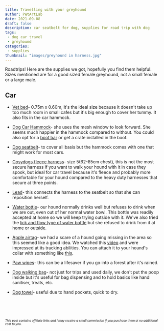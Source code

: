```yaml
---
title: Travelling with your greyhound
author: PetArtLab
date: 2021-09-08
draft: false
description: car seatbelt for dog, supplies for road trip with dog
tags:
 - dog car travel
 - greyhound
categories:
 - supplies
thumbnail: "images/greyhound in harness.jpg"
---
```

 
Roadtrips! Here are the supplies we got, hopefully you find them helpful. Sizes mentioned are for a good sized female greyhound, not a small female or a large male. 
 
## **Car** ##

* [Vet bed](https://amzn.to/3hdjOyy)- 0.75m x 0.60m, it's the ideal size because it doesn't take up too much room in small cafes but it's big enough to cover her tummy. It also fits in the car hammock.

* [Dog Car Hammock](https://amzn.to/3yU8jBY)- she uses the mesh window to look forward. She seems much happier in the hammock compared to without. You could also opt for a [boot bar](https://www.zooplus.co.uk/shop/dogs/dog_cages_carriers/car_safety_grids/333919) or get a crate installed in the boot. 

* [Dog seatbelt](https://amzn.to/2WX3MBs)- to cover all basis but the hammock comes with one that might work for most cars. 

* [Cosydogs fleece harness](https://amzn.to/3BSL1ON)- size 5(62-85cm chest), this is not the most secure harness if you want to walk your hound with it in case they spook, but ideal for car travel because it's fleece and probably more comfortable for your hound compared to the heavy duty harnesses that secure at three points. 

* [Lead](https://amzn.to/3hhOEpv)- this connects the harness to the seatbelt so that she can reposition herself. 

* [Water bottle](https://amzn.to/3E1EEua)- our hound normally drinks well but refuses to drink when we are out, even out of her normal water bowl. This bottle was readily accepted at home so we will keep trying outside with it. We've also tried the [lick and flow type of water bottle](https://www.bigpaws.co/collections/out-and-about/products/dog-water-bottles) but she refused to drink from it at home or outside. 

* [Apple airtag](https://amzn.to/2VqsLg1)- we had a scare of a hound going missing in the area so this seemed like a good idea. We watched this [video](https://www.youtube.com/watch?v=NCamqP-ObMQ&ab_channel=GeoffMarshall) and were impressed at its tracking abilities. You can attach it to your hound's collar with something like [this](https://amzn.to/3tmtWK4).

* [Paw wipes](https://amzn.to/3jQT7kS)- this can be a lifesaver if you go into a forest after it's rained. 

* [Dog walking bag](https://amzn.to/38PTHZF)- not just for trips and used daily, we don't put the poop inside but it's useful for bag dispensing and to hold basics like hand sanitiser, treats, etc.

* [Dog towel](https://amzn.to/3tnM1Y0)- useful due to hand pockets, quick to dry.
<br>


<br>


<br>



<sub><sup>_This post contains affiliate links and I may receive a small commission if you purchase them at no additional cost to you._</sup></sub>
